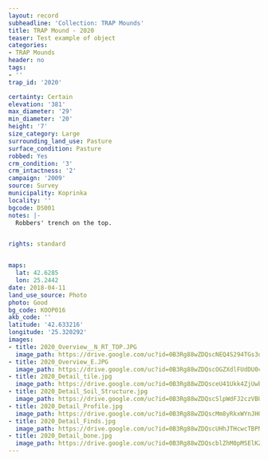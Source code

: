 ```yaml
---
layout: record
subheadline: 'Collection: TRAP Mounds'
title: TRAP Mound - 2020
teaser: Test example of object
categories:
- TRAP Mounds
header: no
tags:
- ''
trap_id: '2020'

certainty: Certain
elevation: '381'
max_diameter: '29'
min_diameter: '20'
height: '7'
size_category: Large
surrounding_land_use: Pasture
surface_condition: Pasture
robbed: Yes
crm_condition: '3'
crm_intactness: '2'
campaign: '2009'
source: Survey
municipality: Koprinka
locality: ''
bgcode: DS001
notes: |-
  Robbers' trench on the top.


rights: standard


maps:
  lat: 42.6285
  lon: 25.2442
date: 2018-04-11
land_use_source: Photo
photo: Good
bg_code: KOOP016
akb_code: ''
latitude: '42.633216'
longitude: '25.320292'
images:
- title: 2020_Overview__N_RT_TOP.JPG
  image_path: https://drive.google.com/uc?id=0B3Rg88wZDQscNEQ4S294TGs3dVk
- title: 2020_Overview_E.JPG
  image_path: https://drive.google.com/uc?id=0B3Rg88wZDQscOGZXdlFUdDU0cms
- title: 2020_Detail_tile.jpg
  image_path: https://drive.google.com/uc?id=0B3Rg88wZDQsceU41Ukk4ZjUwbUU
- title: 2020_Detail_Soil_Structure.jpg
  image_path: https://drive.google.com/uc?id=0B3Rg88wZDQscSlpWdFJ2czVBUEE
- title: 2020_Detail_Profile.jpg
  image_path: https://drive.google.com/uc?id=0B3Rg88wZDQscMm8yRkxWYnJHQkU
- title: 2020_Detail_Finds.jpg
  image_path: https://drive.google.com/uc?id=0B3Rg88wZDQscUHhJTHcwcTBPNmc
- title: 2020_Detail_bone.jpg
  image_path: https://drive.google.com/uc?id=0B3Rg88wZDQscblZhM0pMSElKZjA
---
```

